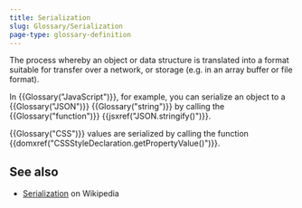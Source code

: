 ```yaml
---
title: Serialization
slug: Glossary/Serialization
page-type: glossary-definition
---
```




The process whereby an object or data structure is translated into a format suitable for transfer over a network, or storage (e.g. in an array buffer or file format).

In {{Glossary("JavaScript")}}, for example, you can serialize an object to a {{Glossary("JSON")}} {{Glossary("string")}} by calling the {{Glossary("function")}} {{jsxref("JSON.stringify()")}}.

{{Glossary("CSS")}} values are serialized by calling the function {{domxref("CSSStyleDeclaration.getPropertyValue()")}}.

## See also

- [Serialization](https://en.wikipedia.org/wiki/Serialization) on Wikipedia
